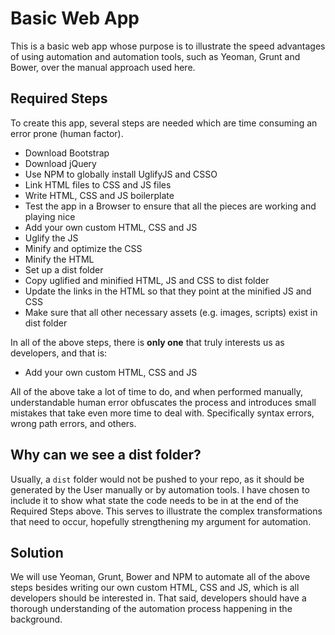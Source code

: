 # Basic Web App

This is a basic web app whose purpose is to illustrate the speed advantages of using automation and automation tools, such as Yeoman, Grunt and Bower, over the manual approach used here.

## Required Steps 

To create this app, several steps are needed which are time consuming an error prone (human factor). 

* Download Bootstrap
* Download jQuery
* Use NPM to globally install UglifyJS and CSSO
* Link HTML files to CSS and JS files
* Write HTML, CSS and JS boilerplate 
* Test the app in a Browser to ensure that all the pieces are working and playing nice
* Add your own custom HTML, CSS and JS 
* Uglify the JS
* Minify and optimize the CSS
* Minify the HTML
* Set up a dist folder
* Copy uglified and minified HTML, JS and CSS to dist folder
* Update the links in the HTML so that they point at the minified JS and CSS
* Make sure that all other necessary assets (e.g. images, scripts) exist in dist folder

In all of the above steps, there is **only one** that truly interests us as developers, and that is:

* Add your own custom HTML, CSS and JS 

All of the above take a lot of time to do, and when performed manually, understandable human error obfuscates the process and introduces small mistakes that take even more time to deal with. Specifically syntax errors, wrong path errors, and others. 

## Why can we see a dist folder?

Usually, a `dist` folder would not be pushed to your repo, as it should be generated by the User manually or by automation tools. I have chosen to include it to show what state the code needs to be in at the end of the Required Steps above. This serves to illustrate the complex transformations that need to occur, hopefully strengthening my argument for automation.   

## Solution

We will use Yeoman, Grunt, Bower and NPM to automate all of the above steps besides writing our own custom HTML, CSS and JS, which is all developers should be interested in. That said, developers should have a thorough understanding of the automation process happening in the background.

